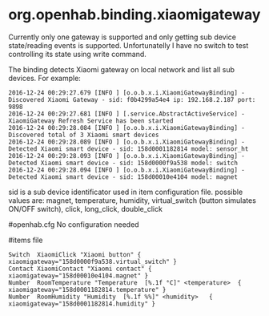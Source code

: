 # org.openhab.binding.xiaomigateway

Currently only one gateway is supported and only getting sub device state/reading events is supported.
Unfortunatelly I have no switch to test controlling its state using write command.

The binding detects Xiaomi gateway on local network and list all sub devices. For example:
```
2016-12-24 00:29:27.679 [INFO ] [o.o.b.x.i.XiaomiGatewayBinding] - Discovered Xiaomi Gateway - sid: f0b4299a54e4 ip: 192.168.2.187 port: 9898
2016-12-24 00:29:27.681 [INFO ] [.service.AbstractActiveService] - XiaomiGateway Refresh Service has been started
2016-12-24 00:29:28.084 [INFO ] [o.o.b.x.i.XiaomiGatewayBinding] - Discovered total of 3 Xiaomi smart devices
2016-12-24 00:29:28.089 [INFO ] [o.o.b.x.i.XiaomiGatewayBinding] - Detected Xiaomi smart device - sid: 158d0001182814 model: sensor_ht
2016-12-24 00:29:28.093 [INFO ] [o.o.b.x.i.XiaomiGatewayBinding] - Detected Xiaomi smart device - sid: 158d0000f9a538 model: switch
2016-12-24 00:29:28.094 [INFO ] [o.o.b.x.i.XiaomiGatewayBinding] - Detected Xiaomi smart device - sid: 158d00010e4104 model: magnet
```

sid is a sub device identificator used in item configuration file.
possible values are: magnet, temperature, humidity, virtual_switch (button simulates ON/OFF switch), click, long_click, double_click

#openhab.cfg
No configuration needed

#items file
```
Switch  XiaomiClick "Xiaomi button" { xiaomigateway="158d0000f9a538.virtual_switch" }
Contact XiaomiContact "Xiaomi contact" { xiaomigateway="158d00010e4104.magnet" }
Number  RoomTemperature "Temperature  [%.1f °C]" <temperature>	{ xiaomigateway="158d0001182814.temperature" }
Number  RoomHumidity "Humidity  [%.1f %%]" <humidity>	{ xiaomigateway="158d0001182814.humidity" }
```